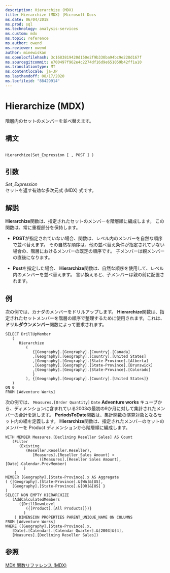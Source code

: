 ```yaml
---
description: Hierarchize (MDX)
title: Hierarchize (MDX) |Microsoft Docs
ms.date: 06/04/2018
ms.prod: sql
ms.technology: analysis-services
ms.custom: mdx
ms.topic: reference
ms.author: owend
ms.reviewer: owend
author: minewiskan
ms.openlocfilehash: 3c1683819420d150e2f9b330ba94bc9e228d167f
ms.sourcegitcommit: e700497f962e4c2274df16d9e651059b42ff1a10
ms.translationtype: MT
ms.contentlocale: ja-JP
ms.lasthandoff: 08/17/2020
ms.locfileid: "88429914"
---
```

# <a name="hierarchize-mdx"></a>Hierarchize (MDX)


  階層内のセットのメンバーを並べ替えます。  
  
## <a name="syntax"></a>構文  
  
```  
  
Hierarchize(Set_Expression [ , POST ] )  
```  
  
## <a name="arguments"></a>引数  
 *Set_Expression*  
 セットを返す有効な多次元式 (MDX) 式です。  
  
## <a name="remarks"></a>解説  
 **Hierarchize**関数は、指定されたセットのメンバーを階層順に編成します。 この関数は、常に重複部分を保持します。  
  
-   **POST**が指定されていない場合、関数は、レベル内のメンバーを自然な順序で並べ替えます。 その自然な順序は、他の並べ替え条件が指定されていない場合の、階層におけるメンバーの既定の順序です。 子メンバーは親メンバーの直後になります。  
  
-   **Post**を指定した場合、 **Hierarchize**関数は、自然な順序を使用して、レベル内のメンバーを並べ替えます。 言い換えると、子メンバーは親の前に配置されます。  
  
## <a name="example"></a>例  
 次の例では、カナダのメンバーをドリルアップします。 **Hierarchize**関数は、指定されたセットメンバーを階層の順序で整理するために使用されます。これは、**ドリルダウンメンバー**関数によって要求されます。  
  
```  
SELECT DrillUpMember   
   (  
      Hierarchize  
         (  
            {[Geography].[Geography].[Country].[Canada]  
            ,[Geography].[Geography].[Country].[United States]  
            ,[Geography].[Geography].[State-Province].[Alberta]  
            ,[Geography].[Geography].[State-Province].[Brunswick]  
            ,[Geography].[Geography].[State-Province].[Colorado]   
            }  
         ), {[Geography].[Geography].[Country].[United States]}  
   )  
ON 0  
FROM [Adventure Works]  
```  
  
 次の例では、 `Measures.[Order Quantity]` `Date` **Adventure works** キューブから、ディメンションに含まれている2003の最初の9か月に対して集計されたメンバーの合計を返します。 **PeriodsToDate**関数は、集計関数の演算対象となるセット内の組を定義します。 **Hierarchize**関数は、指定されたメンバーのセットのメンバーを Product ディメンションから階層順に編成します。  
  
```  
WITH MEMBER Measures.[Declining Reseller Sales] AS Count  
   (Filter  
      (Existing  
         (Reseller.Reseller.Reseller),   
            [Measures].[Reseller Sales Amount] <   
               ([Measures].[Reseller Sales Amount],[Date].Calendar.PrevMember)  
        )  
    )  
MEMBER [Geography].[State-Province].x AS Aggregate   
( {[Geography].[State-Province].&[WA]&[US],   
   [Geography].[State-Province].&[OR]&[US] }   
)  
SELECT NON EMPTY HIERARCHIZE   
   (AddCalculatedMembers   
      ({DrillDownLevel  
         ({[Product].[All Products]})}  
        )  
    ) DIMENSION PROPERTIES PARENT_UNIQUE_NAME ON COLUMNS   
FROM [Adventure Works]  
WHERE ([Geography].[State-Province].x,   
   [Date].[Calendar].[Calendar Quarter].&[2003]&[4],  
   [Measures].[Declining Reseller Sales])  
```  
  
## <a name="see-also"></a>参照  
 [MDX 関数リファレンス &#40;MDX&#41;](../mdx/mdx-function-reference-mdx.md)  
  
  
